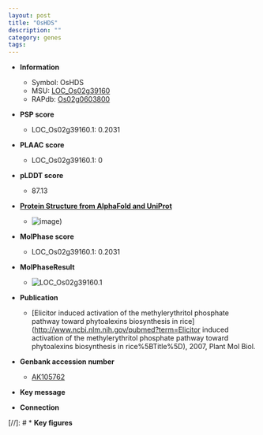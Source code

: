 ```yaml
---
layout: post
title: "OsHDS"
description: ""
category: genes
tags: 
---
```


* **Information**  
    + Symbol: OsHDS  
    + MSU: [LOC_Os02g39160](http://rice.plantbiology.msu.edu/cgi-bin/ORF_infopage.cgi?orf=LOC_Os02g39160)  
    + RAPdb: [Os02g0603800](http://rapdb.dna.affrc.go.jp/viewer/gbrowse_details/irgsp1?name=Os02g0603800)  

* **PSP score**  
    + LOC_Os02g39160.1: 0.2031 

* **PLAAC score**  
    + LOC_Os02g39160.1: 0 

* **pLDDT score**
    + 87.13

* **[Protein Structure from AlphaFold and UniProt](https://www.uniprot.org/uniprotkb/Q6K8J4/entry#structure)**
    + ![image](https://ricepsp.github.io/images/Q6/AF-Q6K8J4-F1.png))

* **MolPhase score**
    + LOC_Os02g39160.1: 0.2031

* **MolPhaseResult**
    + ![LOC_Os02g39160.1](https://ricepsp.github.io/pictures/LOC_Os02g/LOC_Os02g39160.1.png)

* **Publication**  
    + [Elicitor induced activation of the methylerythritol phosphate pathway toward phytoalexins biosynthesis in rice](http://www.ncbi.nlm.nih.gov/pubmed?term=Elicitor induced activation of the methylerythritol phosphate pathway toward phytoalexins biosynthesis in rice%5BTitle%5D), 2007, Plant Mol Biol.

* **Genbank accession number**  
    + [AK105762](http://www.ncbi.nlm.nih.gov/nuccore/AK105762)

* **Key message**  

* **Connection**  

[//]: # * **Key figures**  


